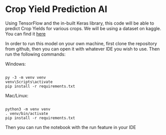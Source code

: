 # Crop Yield Prediction AI

Using TensorFlow and the in-built Keras library, this code will be able to predict Crop Yields for various crops. We will be using a dataset on kaggle. You can find it [here](https://www.kaggle.com/datasets/patelris/crop-yield-prediction-dataset)  

In order to run this model on your own machine, first clone the repository from github, then you can open it with whatever IDE you wish to use. Then run the following commands:

Windows:

```

py -3 -m venv venv
venv\Scripts\activate
pip install -r requirements.txt

```

Mac/Linux:

```

python3 -m venv venv
. venv/bin/activate
pip install -r requirements.txt

```

Then you can run the notebook with the run feature in your IDE

